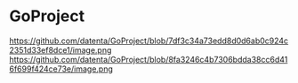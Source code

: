 # GoProject
https://github.com/datenta/GoProject/blob/7df3c34a73edd8d0d6ab0c924c2351d33ef8dce1/image.png
https://github.com/datenta/GoProject/blob/8fa3246c4b7306bdda38cc6d416f699f424ce73e/image.png
